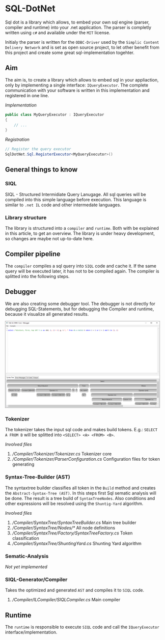 SQL-DotNet
===

Sql dot is a library which allows, to embed your own sql engine (parser, compiler and runtime) into your .net application.
The parser is completly written using `c#` and available under the `MIT` license.

Initialy the parser is written for the `ODBC-Driver` used by the `Simplic Content Delivery Network` and is set as open source
project, to let other benefit from this project and create some great sql-implementation togehter.

## Aim

The aim is, to create a library which allows to embed sql in your appliaction, only by implementing a single interface: `IQueryExecutor`.
The complete communication with your software is written in this implementation and registered in one line.

*Implementation*

```csharp
public class MyQueryExecutor : IQueryExecutor
{
    // ...
}
```

*Registration*

```csharp
// Register the query executor
SqlDotNet.Sql.RegisterExecutor<MyQueryExecutor>()
```

## General things to know

### SIQL

SIQL - Structured Intermidiate Query Lanugage. All sql queries will be compiled into this simple language before execution.
This language is similar to `.net IL` code and other intermedate languages.

### Library structure

The library is structured into a `compiler` and `runtime`. Both with be explained in this article, to get an overview.
The library is under heavy development, so changes are maybe not up-to-date here.

## Compiler pipeline

The `compiler` compiles a sql query into `SIQL` code and cache it. If the same query will be executed later, it has not to be compiled
again. The compiler is splitted into the following steps.

## Debugger

We are also creating some debugger tool. The debugger is not directly for debugging SQL-Statements, but for debugging the Compiler
and runtime, because it visualize all generated results.

![Debugger-Screen](/img/Debugger.png)

### Tokenizer

The tokenizer takes the input sql code and makes build tokens. E.g.: `SELECT A FROM B` will be splitted into `<SELECT> <A> <FROM> <B>`.

*Involved files*

1. */Compiler/Tokenizer/Tokenizer.cs* Tokenizer core
2. */Compiler/Tokenizer/ParserConfiguration.cs* Configuration files for token generating

### Syntax-Tree-Builder (AST)

The syntaxtree builder classifies all token in the `Build` method and creates the `Abstract-Syntax-Tree (AST)`. In this steps first Sql
sematic analysis will be done. The result is a tree build of `SyntaxTreeNodes`. Also conditions and other expressions will be resolved
using the `Shuntig-Yard` algorithm.

*Involved files*

1. */Compiler/SyntaxTree/SyntaxTreeBuilder.cs* Main tree builder
2. */Compiler/SyntaxTree/Nodes/\** All node definitions
1. */Compiler/SyntaxTree/Factory/SyntaxTreeFactory.cs* Token classification
3. */Compiler/SyntaxTree/ShuntingYard.cs* Shunting Yard algorithm

### Sematic-Analysis

_Not yet implemented_

### SIQL-Generator/Compiler

Takes the optimized and generated `AST` and compiles it to `SIQL` code.

1. */Compiler/ILCompiler/SIQLCompiler.cs* Main compiler

## Runtime

The `runtime` is responsible to execute `SIQL` code and call the `IQueryExecutor` interface/implementation.
